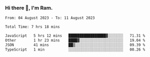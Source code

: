 ### Hi there 👋, I'm Ram.

<!--START_SECTION:waka-->

```txt
From: 04 August 2023 - To: 11 August 2023

Total Time: 7 hrs 18 mins

JavaScript   5 hrs 12 mins   █████████████████▓░░░░░░░   71.31 %
Other        1 hr 23 mins    ████▓░░░░░░░░░░░░░░░░░░░░   19.04 %
JSON         41 mins         ██▒░░░░░░░░░░░░░░░░░░░░░░   09.39 %
TypeScript   1 min           ░░░░░░░░░░░░░░░░░░░░░░░░░   00.26 %
```

<!--END_SECTION:waka-->
